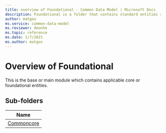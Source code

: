 ```yaml
---
title: overview of Foundational - Common Data Model | Microsoft Docs
description: Foundational is a folder that contains standard entities related to the Common Data Model.
author: matgos
ms.service: common-data-model
ms.reviewer: deonhe
ms.topic: reference
ms.date: 1/7/2021
ms.author: matgos
---
```


# Overview of Foundational
This is the base or main module which contains applicable core or foundational entities.

## Sub-folders

|Name|
|---|
|[Commoncore](Commoncore/overview.md)|
